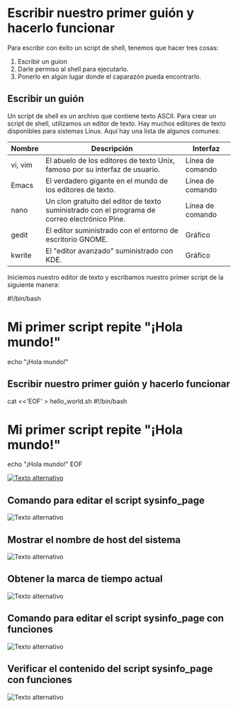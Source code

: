 # Escribir nuestro primer guión y hacerlo funcionar

Para escribir con éxito un script de shell, tenemos que hacer tres cosas:

1. Escribir un guion
2. Darle permiso al shell para ejecutarlo.
3. Ponerlo en algún lugar donde el caparazón pueda encontrarlo.

## Escribir un guión

Un script de shell es un archivo que contiene texto ASCII. Para crear un script de shell, utilizamos un editor de texto. Hay muchos editores de texto disponibles para sistemas Linux. Aquí hay una lista de algunos comunes:

| Nombre | Descripción | Interfaz |
|--------|-------------|----------|
| vi, vim | El abuelo de los editores de texto Unix, famoso por su interfaz de usuario. | Línea de comando |
| Emacs | El verdadero gigante en el mundo de los editores de texto. | Línea de comando |
| nano | Un clon gratuito del editor de texto suministrado con el programa de correo electrónico Pine. | Línea de comando |
| gedit | El editor suministrado con el entorno de escritorio GNOME. | Gráfico |
| kwrite | El "editor avanzado" suministrado con KDE. | Gráfico |

 Iniciemos nuestro editor de texto y escribamos nuestro primer script de la siguiente manera:

#!/bin/bash
# Mi primer script repite "¡Hola mundo!"
echo "¡Hola mundo!"

## Escribir nuestro primer guión y hacerlo funcionar

cat <<'EOF' > hello_world.sh
#!/bin/bash
# Mi primer script repite "¡Hola mundo!"
echo "¡Hola mundo!"
EOF

[![Texto alternativo](URL_de_la_imagen)](URL_del_enlace)

## Comando para editar el script sysinfo_page

![Texto alternativo](https://github.com/Alexander-Manosalva-Peralta/Comunicacion-de-datos-y-redes-personal/blob/main/Imagenes/1.png)

## Mostrar el nombre de host del sistema

![Texto alternativo](https://github.com/Alexander-Manosalva-Peralta/Comunicacion-de-datos-y-redes-personal/blob/main/Imagenes/2.png)

## Obtener la marca de tiempo actual

![Texto alternativo](https://github.com/Alexander-Manosalva-Peralta/Comunicacion-de-datos-y-redes-personal/blob/main/Imagenes/3.png)

## Comando para editar el script sysinfo_page con funciones

![Texto alternativo](https://github.com/Alexander-Manosalva-Peralta/Comunicacion-de-datos-y-redes-personal/blob/main/Imagenes/4.png)

## Verificar el contenido del script sysinfo_page con funciones

![Texto alternativo](https://github.com/Alexander-Manosalva-Peralta/Comunicacion-de-datos-y-redes-personal/blob/main/Imagenes/5.png)


